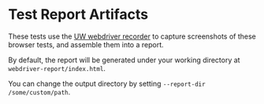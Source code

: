 # Test Report Artifacts

These tests use the [UW webdriver recorder](https://github.com/uwit-iam/webdriver-recorder) to capture 
screenshots of these browser tests, and assemble them into a report.

By default, the report will be generated under your working directory at `webdriver-report/index.html`.

You can change the output directory by setting `--report-dir /some/custom/path`.
